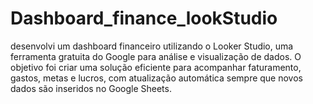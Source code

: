 # Dashboard_finance_lookStudio
desenvolvi um dashboard financeiro utilizando o Looker Studio, uma ferramenta gratuita do Google para análise e visualização de dados. O objetivo foi criar uma solução eficiente para acompanhar faturamento, gastos, metas e lucros, com atualização automática sempre que novos dados são inseridos no Google Sheets.
